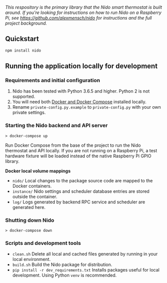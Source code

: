 *This respository is the primary library that the Nido smart thermostat is built around. If you're looking for instructions on how to run Nido on a Raspberry Pi, see <https://github.com/alexmensch/nido> for instructions and the full project background.*

## Quickstart
```bash
npm install nido
```

## Running the application locally for development
### Requirements and initial configuration
1. Nido has been tested with Python 3.6.5 and higher. Python 2 is not supported.
2. You will need both [Docker and Docker Compose](https://www.docker.com/get-started) installed locally.
3. Rename `private-config.py.example` to `private-config.py` with your own private settings.

### Starting the Nido backend and API server
`> docker-compose up`

Run Docker Compose from the base of the project to run the Nido thermostat and API locally. If you are not running on a Raspberry Pi, a test hardware fixture will be loaded instead of the native Raspberry Pi GPIO library.

**Docker local volume mappings**

- `nido/` Local changes to the package source code are mapped to the Docker containers.
- `instance/` Nido settings and scheduler database entries are stored outside the container.
- `log/` Logs generated by backend RPC service and scheduler are generated here.

### Shutting down Nido
`> docker-compose down`

### Scripts and development tools

- `clean.sh` Delete all local and cached files generated by running in your local environment.
- `build.sh` Build the Nido package for distribution.
- `pip install -r dev_requirements.txt` Installs packages useful for local development. Using Python `venv` is recommended.
